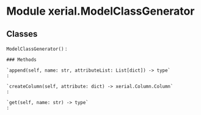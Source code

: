 Module xerial.ModelClassGenerator
=================================

Classes
-------

`ModelClassGenerator()`
:   

    ### Methods

    `append(self, name: str, attributeList: List[dict]) ‑> type`
    :

    `createColumn(self, attribute: dict) ‑> xerial.Column.Column`
    :

    `get(self, name: str) ‑> type`
    :